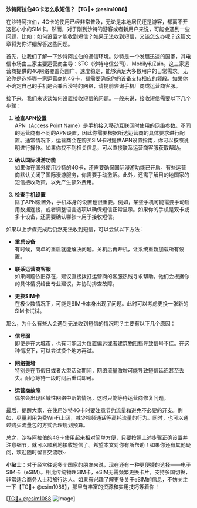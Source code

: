 **沙特阿拉伯4G卡怎么收短信？【TG💪+ @esim1088】**

在沙特阿拉伯，4G卡的使用已经非常普及，无论是本地居民还是游客，都离不开这张小小的SIM卡。然而，对于刚到沙特的游客或者新用户来说，可能会遇到一些问题，比如：如何设置才能收到短信？如果无法收到短信，又该怎么办呢？这篇文章将为你详细解答这些问题。

首先，让我们了解一下沙特阿拉伯的通信环境。沙特是一个发展迅速的国家，其电信市场由三家主要运营商主导：STC（沙特电信公司）、Mobily和Zain。这三家运营商提供的4G网络覆盖范围广、速度稳定，能够满足大多数用户的日常需求。无论你是选择哪一家运营商的4G卡，都需要确保你的设备支持相应的频段。如果你不确定自己的手机是否兼容沙特的网络，请提前咨询手机厂商或运营商客服。

接下来，我们来谈谈如何设置接收短信的问题。一般来说，接收短信需要以下几个步骤：

1. **检查APN设置**  
   APN（Access Point Name）是手机接入移动互联网时使用的网络参数。不同的运营商有不同的APN设置，因此你需要根据所选运营商的具体要求进行配置。通常情况下，运营商会在购买SIM卡时提供APN设置指南，你可以按照说明进行操作。如果你找不到相关信息，可以直接联系运营商客服获取帮助。

2. **确认国际漫游功能**  
   如果你在国外使用沙特的4G卡，还需要确保国际漫游功能已开启。有些运营商默认关闭了国际漫游服务，你需要手动激活。此外，还需了解目的地国家的短信接收政策，以免产生额外费用。

3. **检查手机设置**  
   除了APN设置外，手机本身的设置也很重要。例如，某些手机可能需要手动启用数据连接，或者调整语言选项以确保短信正常显示。如果你的手机是双卡或多卡设备，还需要确认哪张卡用于接收短信。

如果以上步骤完成后仍然无法收到短信，可以尝试以下方法：

- **重启设备**  
  有时候，简单的重启就能解决问题。关机后再开机，让系统重新加载所有设置。

- **联系运营商客服**  
  如果问题依旧存在，建议直接拨打运营商的客服热线寻求帮助。他们会根据你的具体情况给出专业建议，并协助排查故障。

- **更换SIM卡**  
  在极少数情况下，可能是SIM卡本身出现了问题。此时可以考虑更换一张新的SIM卡试试。

那么，为什么有些人会遇到无法收到短信的情况呢？主要有以下几个原因：

- **信号弱**  
  即使是在大城市，也有可能因为位置偏远或者建筑物阻挡导致信号不佳。在这种情况下，可以尝试换个地方再试。

- **网络拥堵**  
  特别是在节假日或者大型活动期间，网络流量激增可能导致短信延迟甚至丢失。耐心等待一段时间后重试即可。

- **运营商故障**  
  偶尔会出现区域性网络中断的情况，这时只能等待运营商修复问题。

最后，提醒大家，在使用沙特4G卡时要注意节约流量和避免不必要的开支。例如，尽量利用免费Wi-Fi上网，减少视频通话等高耗流量的行为。同时，也可以通过购买流量包的方式合理规划预算。

总之，沙特阿拉伯的4G卡使用起来相对简单方便，只要按照上述步骤正确设置并注意细节，就可以顺利地接收短信了。希望本文对你有所帮助！如果你还有其他疑问，欢迎随时留言交流哦~

**小贴士**：对于经常往返多个国家的朋友来说，现在还有一种更便捷的选择——电子SIM卡（eSIM）。相比传统物理SIM卡，eSIM无需频繁更换卡片，支持多国切换，非常适合商务人士和旅行达人。如果有兴趣了解更多关于eSIM的信息，不妨关注一下【TG💪+ @esim1088】，那里有丰富的资源和实用技巧等着你！

[[TG💪+ @esim1088](https://t.me/s/esim1088) ![Image](https://i.postimg.cc/4NQfJmqS/Snipaste-2025-05-13-00-14-12.png)]